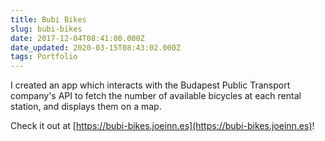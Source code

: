 ```yaml
---
title: Bubi Bikes
slug: bubi-bikes
date: 2017-12-04T08:41:00.000Z
date_updated: 2020-03-15T08:43:02.000Z
tags: Portfolio
---
```


I created an app which interacts with the Budapest Public Transport company's API to fetch the number of available bicycles at each rental station, and displays them on a map.

Check it out at [https://bubi-bikes.joeinn.es](https://bubi-bikes.joeinn.es)!
